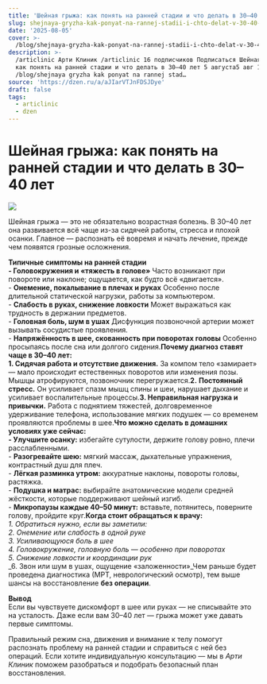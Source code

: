 ```yaml
---
title: 'Шейная грыжа: как понять на ранней стадии и что делать в 30–40 лет'
slug: shejnaya-gryzha-kak-ponyat-na-rannej-stadii-i-chto-delat-v-30-40-let
date: '2025-08-05'
cover: >-
  /blog/shejnaya-gryzha-kak-ponyat-na-rannej-stadii-i-chto-delat-v-30-40-let/cover.jpg
description: >-
  /articlinic Арти Клиник /articlinic 16 подписчиков Подписаться Шейная грыжа:
  как понять на ранней стадии и что делать в 30–40 лет 5 августа5 авг 1 2 мин
  /blog/shejnaya gryzha kak ponyat na rannej stad…
source: 'https://dzen.ru/a/aJIarVTJnFDSJDye'
draft: false
tags:
  - articlinic
  - dzen
---
```


# Шейная грыжа: как понять на ранней стадии и что делать в 30–40 лет

![](/blog/shejnaya-gryzha-kak-ponyat-na-rannej-stadii-i-chto-delat-v-30-40-let/img-0.jpg)

Шейная грыжа — это не обязательно возрастная болезнь. В 30–40 лет она развивается всё чаще из-за сидячей работы, стресса и плохой осанки. Главное — распознать её вовремя и начать лечение, прежде чем появятся грозные осложнения.

  
**Типичные симптомы на ранней стадии**  
**\- Головокружения и «тяжесть в голове»** Часто возникают при повороте или наклоне; ощущается, как будто всё «двигается».  
\- **Онемение, покалывание в плечах и руках** Особенно после длительной статической нагрузки, работы за компьютером.  
\- **Слабость в руках, снижение ловкости** Может выражаться как трудность в держании предметов.  
\- **Головная боль, шум в ушах** Дисфункция позвоночной артерии может вызывать сосудистые проявления.  
\- **Напряжённость в шее, скованность при поворотах головы** Особенно просыпаясь после сна или долгого сидения.**Почему диагноз ставят чаще в 30–40 лет:**  
**1\. Сидячая работа и отсутствие движения.** За компом тело «замирает» — мало происходит естественных поворотов или изменения позы. Мышцы атрофируются, позвоночник перегружается.**2.** **Постоянный стресс.** Он усиливает спазм мышц спины и шеи, нарушает дыхание и усиливает воспалительные процессы.**3\. Неправильная нагрузка и привычки.** Работа с поднятием тяжестей, долговременное удерживание телефона, использование мягких подушек — со временем проявляются проблемы в шее.**Что можно сделать в домашних условиях уже сейчас:**  
**\- Улучшите осанку:** избегайте сутулости, держите голову ровно, плечи расслабленными.  
\- **Разогревайте шею:** мягкий массаж, дыхательные упражнения, контрастный душ для плеч.  
\- **Лёгкая разминка утром:** аккуратные наклоны, повороты головы, растяжка.  
\- **Подушка и матрас:** выбирайте анатомические модели средней жёсткости, которые поддерживают шейный изгиб.  
\- **Микропаузы каждые 40–50 минут:** вставьте, потянитесь, поверните голову, пройдите круг.**Когда стоит обращаться к врачу:**  
_1\. Обратиться нужно, если вы заметили:_  
_2\. Онемение или слабость в одной руке_  
_3\. Усиливающуюся боль в шее_  
_4\. Головокружение, головную боль — особенно при поворотах_  
_5\. Снижение ловкости и координации рук_  
_6\. Звон или шум в ушах, ощущение «заложенности»_Чем раньше будет проведена диагностика (МРТ, неврологический осмотр), тем выше шансы на восстановление **без операции**.  
  
**Вывод**  
Если вы чувствуете дискомфорт в шее или руках — не списывайте это на усталость. Даже если вам 30–40 лет — грыжа может уже давать первые симптомы.

Правильный режим сна, движения и внимание к телу помогут распознать проблему на ранней стадии и справиться с ней без операций. Если хотите индивидуальную консультацию — мы в _Арти Клиник_ поможем разобраться и подобрать безопасный план восстановления.